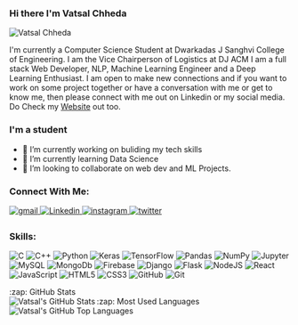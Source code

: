 ### Hi there I'm Vatsal Chheda

<p align="left"> <img src="https://komarev.com/ghpvc/?username=vatsalchheda&&label=STALKERS" alt="Vatsal Chheda" /> </p>
<p>I'm currently a Computer Science Student at Dwarkadas J Sanghvi College of Engineering.
I am the Vice Chairperson of Logistics at DJ ACM 
I am a full stack Web Developer, NLP, Machine Learning Engineer and a Deep Learning Enthusiast.
I am open to make new connections and if you want to work on some project together or have a conversation with me or get to know me, then please connect with me out on Linkedin or my social media.
Do Check my <a href="https://vatsalchheda.github.io/Vatsalchheda/" target="_blank">Website</a> out too.</p>


### I'm a student 
- 🔭 I’m currently working on buliding my tech skills
- 🌱 I’m currently learning Data Science
- 👯 I’m looking to collaborate on web dev and ML Projects.


### Connect With Me:

<a href="mailto:vatsalchheda007@gmail.com?hl=en" target="_blank">
<img src=https://img.shields.io/badge/gmail-%23DC493C.svg?&style=for-the-badge&logo=gmail&logoColor=white alt=gmail style="margin-bottom: 5px;" />
</a>
<a href="https://www.linkedin.com/in/vatsalchheda" target="_blank">
<img src=https://img.shields.io/badge/linkedin-%231E77B5.svg?&style=for-the-badge&logo=linkedin&logoColor=white alt=Linkedin style="margin-bottom: 5px;" />
</a>
<a href="https://www.instagram.com/vats_chheda/" target="_blank">
<img src=https://img.shields.io/badge/instagram-%23000000.svg?&style=for-the-badge&logo=instagram&logoColor=white alt=instagram style="margin-bottom: 5px;" />
</a>
<a href="https://twitter.com/chheda_vatsal" target="_blank">
<img src=https://img.shields.io/twitter/url?label=Twitter&style=for-the-badge&url=https%3A%2F%2Ftwitter.com%2Fchheda_vatsal alt=twitter style="margin-bottom: 5px;" /></a>

### Skills:
<p align="left"> 
  <img alt="C" src="https://img.shields.io/badge/c-%2300599C.svg?&style=for-the-badge&logo=c&logoColor=white"/>
  <img alt="C++" src="https://img.shields.io/badge/c++-%2300599C.svg?&style=for-the-badge&logo=c%2B%2B&ogoColor=white"/>
  <img alt="Python" src="https://img.shields.io/badge/python-%2314354C.svg?&style=for-the-badge&logo=python&logoColor=white"/>
  <img alt="Keras" src="https://img.shields.io/badge/Keras-%23D00000.svg?&style=for-the-badge&logo=Keras&logoColor=white"/>
  <img alt="TensorFlow" src="https://img.shields.io/badge/TensorFlow-%23FF6F00.svg?&style=for-the-badge&logo=TensorFlow&logoColor=white" />
  <img alt="Pandas" src="https://img.shields.io/badge/pandas-%23150458.svg?&style=for-the-badge&logo=pandas&logoColor=white" />
  <img alt="NumPy" src="https://img.shields.io/badge/numpy-%23013243.svg?&style=for-the-badge&logo=numpy&logoColor=white" />
  <img alt="Jupyter" src="https://img.shields.io/badge/Jupyter-%23F37626.svg?&style=for-the-badge&logo=Jupyter&logoColor=white" />
  <img alt="MySQL" src="https://img.shields.io/badge/mysql-%2300f.svg?&style=for-the-badge&logo=mysql&logoColor=white"/>
  <img alt="MongoDb" src="https://img.shields.io/badge/MongoDB-4EA94B?style=for-the-badge&logo=mongodb&logoColor=white"/>
  <img alt="Firebase" src="https://img.shields.io/badge/Firebase-039BE5?style=for-the-badge&logo=firebase&logoColor=white"/>
  <img alt="Django" src="https://img.shields.io/badge/Django-%2314354C.svg?&style=for-the-badge&logo=django&logoColor=white"/>
  <img alt="Flask" src="https://img.shields.io/badge/flask-%23000.svg?&style=for-the-badge&logo=flask&logoColor=white"/>
  <img alt="NodeJS" src="https://img.shields.io/badge/node.js-%2343853D.svg?&style=for-the-badge&logo=node.js&logoColor=white"/>
  <img alt="React" src="https://img.shields.io/badge/React-20232A?style=for-the-badge&logo=react&logoColor=61DAFB"/>
  <img alt="JavaScript" src="https://img.shields.io/badge/javascript-%23323330.svg?&style=for-the-badge&logo=javascript&logoColor=%23F7DF1E"/>
  <img alt="HTML5" src="https://img.shields.io/badge/html5-%23E34F26.svg?&style=for-the-badge&logo=html5&logoColor=white"/>
  <img alt="CSS3" src="https://img.shields.io/badge/css3-%231572B6.svg?&style=for-the-badge&logo=css3&logoColor=white"/>
  <img alt="GitHub" src="https://img.shields.io/badge/github-%23121011.svg?&style=for-the-badge&logo=github&logoColor=white"/>
  <img alt="Git" src="https://img.shields.io/badge/git-%23F05033.svg?&style=for-the-badge&logo=git&logoColor=white"/>
</p>

  <summary>:zap: GitHub Stats</summary>

  <img align="left" alt="Vatsal's GitHub Stats" src="https://github-readme-stats.vercel.app/api?username=vatsalchheda&show_icons=true&hide_border=true" />

</details>


  <summary>:zap: Most Used Languages</summary>

<img align="left" alt="Vatsal's GitHub Top Languages" src="https://github-readme-stats.vercel.app/api/top-langs/?username=vatsalchheda" />

</details>
